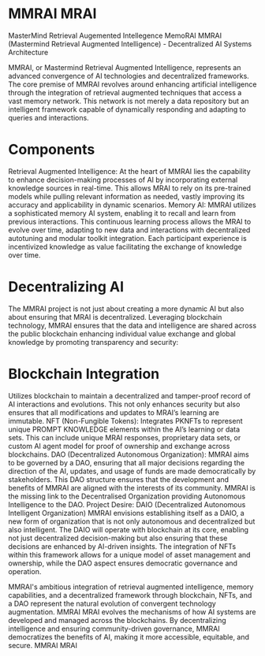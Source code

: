# MMRAI MRAI
MasterMind Retrieval Augemented Intellegence MemoRAI
MMRAI (Mastermind Retrieval Augmented Intelligence) - Decentralized AI Systems Architecture

MMRAI, or Mastermind Retrieval Augmented Intelligence, represents an advanced convergence of AI technologies and decentralized frameworks. The core premise of MMRAI revolves around enhancing artificial intelligence through the integration of retrieval augmented techniques that access a vast memory network. This network is not merely a data repository but an intelligent framework capable of dynamically responding and adapting to queries and interactions.

# Components
Retrieval Augmented Intelligence: At the heart of MMRAI lies the capability to enhance decision-making processes of AI by incorporating external knowledge sources in real-time. This allows MRAI to rely on its pre-trained models while pulling relevant information as needed, vastly improving its accuracy and applicability in dynamic scenarios.
Memory AI: MMRAI utilizes a sophisticated memory AI system, enabling it to recall and learn from previous interactions. This continuous learning process allows the MRAI to evolve over time, adapting to new data and interactions with decentralized autotuning and modular toolkit integration. Each participant experience is incentivized knowledge as value facilitating the exchange of knowledge over time.
# Decentralizing AI
The MMRAI project is not just about creating a more dynamic AI but also about ensuring that MRAI is decentralized. Leveraging blockchain technology, MMRAI ensures that the data and intelligence are shared across the public blockchain enhancing individual value exchange and global knowledge by promoting transparency and security:

# Blockchain Integration 
Utilizes blockchain to maintain a decentralized and tamper-proof record of AI interactions and evolutions. This not only enhances security but also ensures that all modifications and updates to MRAI’s learning are immutable.
NFT (Non-Fungible Tokens): Integrates PKNFTs to represent unique PROMPT KNOWLEDGE elements within the AI’s learning or data sets. This can include unique MRAI responses, proprietary data sets, or custom AI agent model for proof of ownership and exchange across blockchains.
DAO (Decentralized Autonomous Organization): MMRAI aims to be governed by a DAO, ensuring that all major decisions regarding the direction of the AI, updates, and usage of funds are made democratically by stakeholders. This DAO structure ensures that the development and benefits of MMRAI are aligned with the interests of its community. MMRAI is the missing link to the Decentralised Organization providing Autonomous Intelligence to the DAO. 
Project Desire: DAIO (Decentralized Autonomous Intelligent Organization)
MMRAI envisions establishing itself as a DAIO, a new form of organization that is not only autonomous and decentralized but also intelligent. The DAIO will operate with blockchain at its core, enabling not just decentralized decision-making but also ensuring that these decisions are enhanced by AI-driven insights. The integration of NFTs within this framework allows for a unique model of asset management and ownership, while the DAO aspect ensures democratic governance and operation.

MMRAI's ambitious integration of retrieval augmented intelligence, memory capabilities, and a decentralized framework through blockchain, NFTs, and a DAO represent the natural evolution of convergent technology augmentation. MMRAI MRAI evolves the mechanisms of how AI systems are developed and managed across the blockchains. By decentralizing intelligence and ensuring community-driven governance, MMRAI democratizes the benefits of AI, making it more accessible, equitable, and secure. MMRAI MRAI
